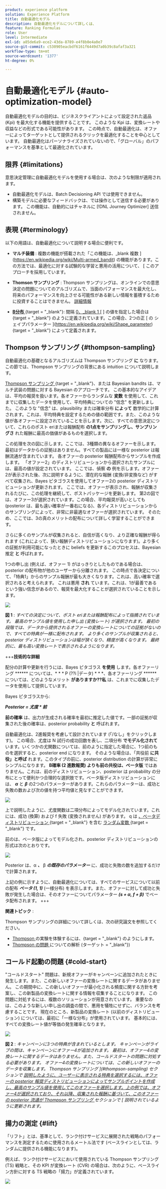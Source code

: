 ```yaml
---
product: experience platform
solution: Experience Platform
title: 自動最適化モデル
description: 自動最適化モデルについて詳しくは、
feature: Ranking Formulas
role: User
level: Intermediate
exl-id: a85de6a9-ece2-43da-8789-e4f8b0e4a0e7
source-git-commit: c530905eacbdf6161f6449d7a0b39c8afaf3a321
workflow-type: tm+mt
source-wordcount: '1377'
ht-degree: 0%

---
```


# 自動最適化モデル {#auto-optimization-model}

自動最適化モデルの目的は、ビジネスクライアントによって設定された返品 (Kpi) を最大化する機能を提供することです。 このような Kpi は、変換レートや収益などの形式である可能性があります。 この時点で、自動最適化は、オファーによってターゲットとして提供されるクリックを最適化することを中心としています。 自動最適化はパーソナライズされていないので、「グローバル」のパフォーマンスを基準として最適化されています。

## 限界 {#limitations}

意思決定管理に自動最適化モデルを使用する場合は、次のような制限が適用されます。

* 自動最適化モデルは、Batch Decisioning API では使用できません。
* 構築モデルに必要なフィードバックは、では操作として送信する必要があります。 この機能は、自動的にはチャネルに [!DNL Journey Optimizer] 送信されません。

## 表現 {#terminology}

以下の用語は、自動最適化について説明する場合に便利です。

* **マルチ装備** : 複数の機能が搭載された「この機能は、_blank 複数 ](https://en.wikipedia.org/wiki/Multi-armed_bandit) の機能があります。この方法では、最適化に対する試験的な学習と悪用の活用について、 [ このアプローチを採用しています。

* **Thomson サンプリング** : Thompson サンプリングは、オンラインでの意思決定の問題についてのアルゴリズムで、当面のパフォーマンスを最大化し、将来のパフォーマンスを向上させる可能性がある新しい情報を蓄積するために投資することはできません。 [詳細情報](#thompson-sampling)

* [**Β分布** ](https://en.wikipedia.org/wiki/Beta_distribution) {target = &quot;_blank&quot;}: 間隔 [ 0、_blank 1 ](https://en.wikipedia.org/wiki/Statistical_parameter) [ ] の値を指定した場合は {target = &quot;_blank&quot;} のように定義されています。この場合、2つの正 [ の [ ](https://en.wikipedia.org/wiki/Probability_distribution) シェイプパラメーター ](https://en.wikipedia.org/wiki/Shape_parameter) {target = &quot;_blank&quot;} によって定義されます。

## Thompson サンプリング {#thompson-sampling}

自動最適化の基礎となるアルゴリズムは Thompson サンプリング **に** なります。この節では、Thompson サンプリングの背景にある intuition について説明します。

[Thompson サンプリング ](https://en.wikipedia.org/wiki/Thompson_sampling) {target = &quot;_blank&quot;}、または Bayesian bandits は、マルチ武装の問題に対する Bayesian のアプローチです。  この基本的なアイデアは、平均の報奨を扱います。各オファーからランダムな **変数** を使用して、これまでに収集したデータを使用して、平均特典についての &quot;信念&quot; を更新しました。 このような &quot;信念&quot; は、plausibility または確率分布 **によって** 数学的に計算されます。これは、平均特典を設定するための値の範囲です。また、このような値が各オファーに設定されていることを示します。次に、すべての意思決定について、これらのポスト eriまたは報酬配布 **の1点をサンプリングし、サンプリングさ** れた報酬に最高の価値があるものを選択します。

この処理を次の図に示します。ここでは、3種類の異なるオファーを示します。 最初はデータからの証拠はありません。すべての製品には一様な posterior は報酬流通が含まれています。 各オファーの posterior 報酬配布からサンプルを作成します。 「オファー2」のディストリビューションから選択されたサンプルには、最高の値が設定されています。 ここでは、偵察 **の** 例を示します。オファー2が表示された後、次に説明するように、潜在的な報酬 (変換/非変換など) がすべて収集され、Bayes ピタゴラスを使用してオファー2の posterior ディストリビューションが更新されます。  ここでは、オファーが表示され、報酬が収集されるたびに、この処理を継続して、ポストパッケージを更新します。 第2の図では、オファー3が選択されています。この場合、平均報奨が高いとしても (posterior は、最も遠い確率が一番右になる)、各ディストリビューションからのサンプリングによって、非常に非最適なオファーが選択されています。 そのため、ここでは、3の真のメリットの配布について詳しく学習することができます。

さらに多くのサンプルが収集されると、自信が高くなり、より正確な報酬が得られます (これによって、狭い報酬ディストリビューションになります)。より多くの証拠が利用可能になったときに beliefs を更新するこのプロセスは、Bayesian 推定 **と** 呼ばれます。

1つの申し出 (例えば、オファー 1) がはっきりとしたものである場合は、posterior の配布物が他のユーザーから分離されます。 この時点で各決定について、「特典1」からのサンプル報酬が最も大きくなります。これは、高い確率で選択されると考えられます。 これは悪用 **され** ています。これは、1が最善であるという強い信念があるので、報奨を最大化することが選択されていることを示します。

![](../assets/ai-ranking-thompson-sampling.png)

**図 1** : *すべての決定について、ポスト eriまたは報酬配布によって指摘されています。 最高のサンプル値を使用した申し出 (変換レート) が選択されます。 最初の段階では、データから提供されるオファーの変換レートについての証拠がないので、すべての特典が一様に配布されます。 より多くのサンプルが収集されると、posterior ディストリビューションは幅が狭くなり、精度が高くなります。 最終的に、最も高い変換レートで表示されるようになります。*

<!--
![](../assets/ai-ranking-thompson-sampling-initial.png)
![](../assets/ai-ranking-thompson-sampling-intermediate.png)
![](../assets/ai-ranking-thompson-sampling-ultimate.png)
-->

+++**技術的な詳細**

配分の計算や更新を行うには、Bayes ピタゴラス **を使用** します。各オファーリング ****** については、* * * P (??i |データ) * * *、各オファーリング ****** については、どのようなメリット **がありますか??私** は、これまでに収集したデータを使用して提供しています。

Bayes ピタゴラスから:

***Posterior = 尤度 * 前***

**前の確率** は、出力が生成される確率を最初に推定した値です。一部の証拠が収集された後の確率は、posterior probability **と** 呼ばれます。

自動最適化は、2進報奨を考慮して設計されています (「/なし」をクリックします)。 この場合、尤度は N 試行の成功回数を表し、二項分布 **でモデル化されて** います。いくつかの尤関数については、前のように指定した場合に、1つ前のものを選択すると、posterior end になります。 そのような場合は、「共役前 **に共役」と呼ば** れます。このタイプの前に、posterior distribution の計算が非常にシンプルになります。 **Β確率 (2 進数報奨) よりも前の共役は、ベータ版** ではありません。これは、前のディストリビューション、posterior は probability の分布にとって便利かつ合理的な選択肢です。ベータ版ディストリビューションには、 ***α*** と ***β*** の2つのパラメーターがあります。これらのパラメーターは、成功と失敗の数および次の値を持つ平均値と見なすことができます。

![](../assets/ai-ranking-beta-distribution.png)

上で説明したように、尤度関数は二項分布によってモデル化されています。これには、成功 (換算) および f 失敗 (変換されません) があります。 q は [ 、ベータディストリビューション ](https://en.wikipedia.org/wiki/Beta_distribution) {target = &quot;_blank&quot;} を含む [ ランダム変数 ](https://en.wikipedia.org/wiki/Random_variable) {target = &quot;_blank&quot;} です。

前のは、ベータ版によってモデル化され、posterior ディストリビューションの形式は次のとおりです。

![](../assets/ai-ranking-posterior-distribution.svg)

Posterior は、α ***、*** β ***の既存のパラメーター*** に、成功と失敗の数を追加するだけで計算されます。

上記の例に示すように、自動最適化については、すべてのサービスについて以前の配布 ***ベータ (1, 1)*** (一様分布) を表示します。また、オファーに対して成功と失敗が発生した場合は、そのオファーについてパラメーター ***(s + α, f + β)*** でベータ配布されます。
+++

**関連トピック** :

Thompson サンプリングの詳細について詳しくは、次の研究論文を参照してください。
* [Thompson ](https://proceedings.neurips.cc/paper/2011/file/e53a0a2978c28872a4505bdb51db06dc-Paper.pdf) の実験を体験するには、{target = &quot;_blank&quot;} のようにします。
* [Thompson の問題 ](http://proceedings.mlr.press/v23/agrawal12/agrawal12.pdf) についての解析 (ターゲット = &quot;_blank&quot;})

## コールド起動の問題 {#cold-start}

&quot;コールドスタート&quot; 問題は、新規オファーがキャンペーンに追加されたときに発生します。また、この新しいオファーの変換レートに関するデータがありません。 この期間中に、この新しいオファーが最小化される頻度に関する方針を考案し、この新製品の変換レートに関する情報を収集することになります。 この問題に対処するには、複数のソリューションが用意されています。 重要なのは、このような新しい申し出の調査の間で、悪用を犠牲にせずに、バランスを考慮することです。 現在のところ、新製品の変換レート (以前のディストリビューション) については、最初に「一様な分布」が使用されています。 基本的には、すべての変換レート値が等価の発生確率となります。


![](../assets/ai-ranking-cold-start-strategies.png)

**図 2** : *キャンペーンに3つの特典が含まれているとします。 キャンペーンがライブの間は、キャンペーンにオファー4が追加されます。 最初は、オファー4の変換レートに関するデータはありません。また、コールドスタートの問題に対処する必要があります。 オファー4の変換レートについては、この新しいオファーのデータを収集します。 Thompson サンプリング ](#thompson-sampling) セクションで [ 説明したように、ユーザーに表示される特典を選択するには、オファーの posterior 報奨ディストリビューションによってサンプルポイントを作成し、最高のサンプル値を使用してこのオファーを選択します。上の例では、オファー4が選択されており、それ以降、収集された報酬に基づいて、このオファーの posterior 流通が Thompson サンプリング ](#thompson-sampling) セクションで [ 説明されているように更新されます。*

## 揚力の測定 {#lift}

「リフト」とは、基準として、ランク付けサービスに展開された戦略のパフォーマンスを測定するために使用されるメートル法です (ベースラインとしては、ランダムに提供される機能になります)。

例えば、ランク付けサービスにおいて使用されている Thompson サンプリング (TS) 戦略と、その KPI が変換レート (CVR) の場合は、次のように、ベースライン方針に対する TS 戦略の「揚力」が定義されています。

![](../assets/ai-ranking-lift.png)
